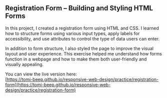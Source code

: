 ## Registration Form – Building and Styling HTML Forms

In this project, I created a registration form using HTML and CSS. I learned how to structure forms using various input types, apply labels for accessibility, and use attributes to control the type of data users can enter.

In addition to form structure, I also styled the page to improve the visual layout and user experience. This exercise helped me understand how forms function in a webpage and how to make them both user-friendly and visually appealing.

You can view the live version here:  
[https://tomi-beep.github.io/responsive-web-design/practice/registration-form](https://tomi-beep.github.io/responsive-web-design/practice/registration-form)
